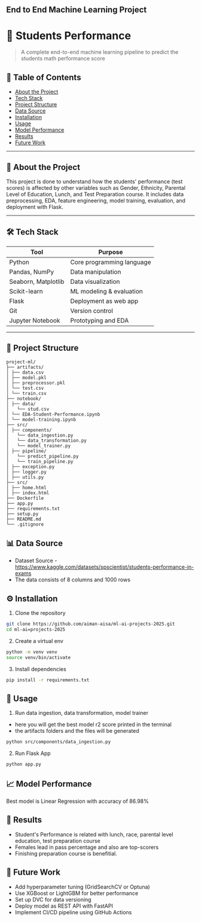 ## End to End Machine Learning Project
# 🧠 Students Performance

> A complete end-to-end machine learning pipeline to predict the students math performance score

## 📌 Table of Contents
- [About the Project](#about-the-project)
- [Tech Stack](#tech-stack)
- [Project Structure](#project-structure)
- [Data Source](#data-source)
- [Installation](#installation)
- [Usage](#usage)
- [Model Performance](#model-performance)
- [Results](#results)
- [Future Work](#future-work)

---

## 📖 About the Project

This project is done to understand how the students' performance (test scores) is affected by other variables such as Gender, Ethnicity, Parental Level of Education, Lunch, and Test Preparation course. It includes data preprocessing, EDA, feature engineering, model training, evaluation, and deployment with Flask.

---

## 🛠️ Tech Stack

| Tool               | Purpose                       |
|--------------------|-------------------------------|
| Python             | Core programming language     |
| Pandas, NumPy      | Data manipulation             |
| Seaborn, Matplotlib| Data visualization            |
| Scikit-learn       | ML modeling & evaluation      |
| Flask              | Deployment as web app         |
| Git                | Version control               |
| Jupyter Notebook   | Prototyping and EDA           |

---

## 📂 Project Structure
```
project-ml/
├── artifacts/
│ ├── data.csv
│ ├── model.pkl
│ ├── preprocessor.pkl
│ └── test.csv
│ └── train.csv
├── notebook/
│ ├── data/
│   └── stud.csv
│ └── EDA-Student-Performance.ipynb
│ └── model-training.ipynb
├── src/
│ ├── components/
│   └── data_ingestion.py
│   └── data_transformation.py
│   └── model_trainer.py
│ ├── pipeline/
│   └── predict_pipeline.py
│   └── train_pipeline.py
│ ├── exception.py
│ ├── logger.py
│ ├── utils.py
├── src/
│ ├── home.html
│ ├── index.html
├── Dockerfile
├── app.py
├── requirements.txt
├── setup.py
├── README.md
└── .gitignore
```

## 📊 Data Source
- Dataset Source - https://www.kaggle.com/datasets/spscientist/students-performance-in-exams 
- The data consists of 8 columns and 1000 rows

## ⚙️ Installation
1. Clone the repository
```bash
git clone https://github.com/aiman-aisa/ml-ai-projects-2025.git
cd ml-ai=projects-2025
```
2. Create a virtual env
```bash
python -m venv venv
source venv/bin/activate
```
3. Install dependencies
```bash
pip install -r requirements.txt
```
## 🚀 Usage
1. Run data ingestion, data transformation, model trainer
- here you will get the best model r2 score printed in the terminal
- the artifacts folders and the files will be generated
```bash
python src/components/data_ingestion.py
```
2. Run Flask App
```bash
python app.py
```

## 📈 Model Performance
Best model is Linear Regression with accuracy of 86.98%

## 📌 Results
- Student's Performance is related with lunch, race, parental level education, test preparation course
- Females lead in pass percentage and also are top-scorers
- Finishing preparation course is benefitial.

## 🔭 Future Work
- Add hyperparameter tuning (GridSearchCV or Optuna)
- Use XGBoost or LightGBM for better performance
- Set up DVC for data versioning
- Deploy model as REST API with FastAPI
- Implement CI/CD pipeline using GitHub Actions
